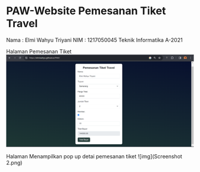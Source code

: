 # PAW-Website Pemesanan Tiket Travel

Nama : Elmi Wahyu Triyani
NIM  : 1217050045
Teknik Informatika A-2021

Halaman Pemesanan Tiket
![img](Screenshot1.png)

Halaman Menampilkan pop up detai pemesanan tiket
![img](Screenshot 2.png)
